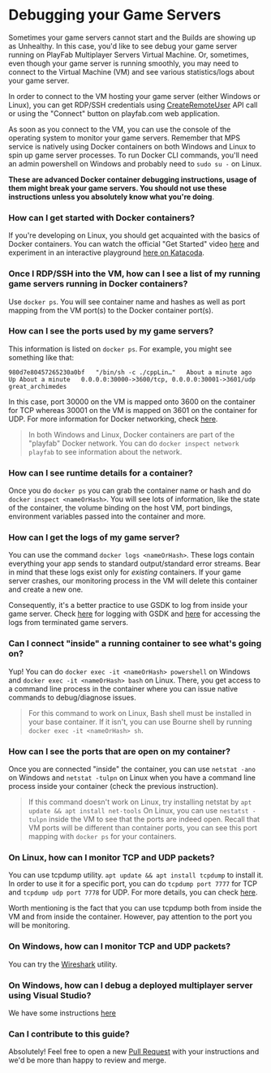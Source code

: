 # Debugging your Game Servers

Sometimes your game servers cannot start and the Builds are showing up as Unhealthy. In this case, you'd like to see debug your game server running on PlayFab Multiplayer Servers Virtual Machine. Or, sometimes, even though your game server is running smoothly, you may need to connect to the Virtual Machine (VM) and see various statistics/logs about your game server.

In order to connect to the VM hosting your game server (either Windows or Linux), you can get RDP/SSH credentials using [CreateRemoteUser](https://docs.microsoft.com/en-us/rest/api/playfab/multiplayer/multiplayerserver/createremoteuser?view=playfab-rest) API call or using the "Connect" button on playfab.com web application.

As soon as you connect to the VM, you can use the console of the operating system to monitor your game servers. Remember that MPS service is natively using Docker containers on both Windows and Linux to spin up game server processes. To run Docker CLI commands, you'll need an admin powershell on Windows and probably need to `sudo su -` on Linux.

**These are advanced Docker container debugging instructions, usage of them might break your game servers. You should not use these instructions unless you absolutely know what you're doing**.

### How can I get started with Docker containers?

If you're developing on Linux, you should get acquainted with the basics of Docker containers. You can watch the official "Get Started" video [here](https://docs.docker.com/get-started/) and experiment in an interactive playground [here on Katacoda](https://www.katacoda.com/courses/docker).

### Once I RDP/SSH into the VM, how can I see a list of my running game servers running in Docker containers?

Use `docker ps`. You will see container name and hashes as well as port mapping from the VM port(s) to the Docker container port(s).

### How can I see the ports used by my game servers?

This information is listed on `docker ps`. For example, you might see something like that:

```
980d7e80457265230a0bf   "/bin/sh -c ./cppLin…"   About a minute ago   Up About a minute   0.0.0.0:30000->3600/tcp, 0.0.0.0:30001->3601/udp  great_archimedes
```

In this case, port 30000 on the VM is mapped onto 3600 on the container for TCP whereas 30001 on the VM is mapped on 3601 on the container for UDP. For more information for Docker networking, check [here](https://docs.docker.com/network/).

> In both Windows and Linux, Docker containers are part of the "playfab" Docker network. You can do `docker inspect network playfab` to see information about the network.

### How can I see runtime details for a container?

Once you do `docker ps` you can grab the container name or hash and do `docker inspect <nameOrHash>`. You will see lots of information, like the state of the container, the volume binding on the host VM, port bindings, environment variables passed into the container and more.

### How can I get the logs of my game server?

You can use the command `docker logs <nameOrHash>`. These logs contain everything your app sends to standard output/standard error streams. Bear in mind that these logs exist only for *existing* containers. If your game server crashes, our monitoring process in the VM will delete this container and create a new one.

Consequently, it's a better practice to use GSDK to log from inside your game server. Check [here](https://docs.microsoft.com/en-us/gaming/playfab/features/multiplayer/servers/integrating-game-servers-with-gsdk#logging-with-the-gsdk) for logging with GSDK and [here](https://docs.microsoft.com/en-us/gaming/playfab/features/multiplayer/servers/archiving-and-retrieving-multiplayer-server-logs) for accessing the logs from terminated game servers.

### Can I connect "inside" a running container to see what's going on?

Yup! You can do `docker exec -it <nameOrHash> powershell` on Windows and `docker exec -it <nameOrHash> bash` on Linux. There, you get access to a command line process in the container where you can issue native commands to debug/diagnose issues.

> For this command to work on Linux, Bash shell must be installed in your base container. If it isn't, you can use Bourne shell by running `docker exec -it <nameOrHash> sh`.

### How can I see the ports that are open on my container?

Once you are connected "inside" the container, you can use `netstat -ano` on Windows and `netstat -tulpn` on Linux when you have a command line process inside your container (check the previous instruction).

> If this command doesn't work on Linux, try installing netstat by `apt update && apt install net-tools`
> On Linux, you can use `nestatst -tulpn` inside the VM to see that the ports are indeed open. Recall that VM ports will be different than container ports, you can see this port mapping with `docker ps` for your containers.

### On Linux, how can I monitor TCP and UDP packets?

You can use tcpdump utility. `apt update && apt install tcpdump` to install it. In order to use it for a specific port, you can do `tcpdump port 7777` for TCP and `tcpdump udp port 7778` for UDP. For more details, you can check [here](https://www.hugeserver.com/kb/install-use-tcpdump-capture-packets/).

Worth mentioning is the fact that you can use tcpdump both from inside the VM and from inside the container. However, pay attention to the port you will be monitoring.

### On Windows, how can I monitor TCP and UDP packets?

You can try the [Wireshark](https://www.wireshark.org/) utility.

### On Windows, how can I debug a deployed multiplayer server using Visual Studio?

We have some instructions [here](https://docs.microsoft.com/en-us/gaming/playfab/features/multiplayer/servers/allocating-game-servers-and-configuring-vs-debugging-tools#debugging-a-deployed-multiplayer-server)

### Can I contribute to this guide?

Absolutely! Feel free to open a new [Pull Request](https://github.com/PlayFab/gsdksamples/pulls) with your instructions and we'd be more than happy to review and merge.